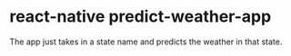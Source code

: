 # react-native predict-weather-app

The app just takes in a state name and predicts the weather in that state. 
